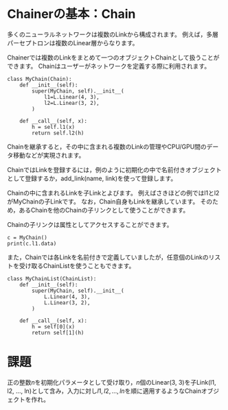 # Chainerの基本：Chain

多くのニューラルネットワークは複数のLinkから構成されます。
例えば，多層パーセプトロンは複数のLinear層からなります。

Chainerでは複数のLinkをまとめて一つのオブジェクトChainとして扱うことができます。
Chainはユーザーがネットワークを定義する際に利用されます。

```
class MyChain(Chain):
    def __init__(self):
        super(MyChain, self).__init__(
            l1=L.Linear(4, 3),
            l2=L.Linear(3, 2),
        )

    def __call__(self, x):
        h = self.l1(x)
        return self.l2(h)
```

Chainを継承すると，その中に含まれる複数のLinkの管理やCPU/GPU間のデータ移動などが実現されます。

ChainではLinkを登録するには，例のように初期化の中で名前付きオブジェクトとして登録するか，add_link(name, link)を使って登録します。

Chainの中に含まれるLinkを子Linkとよびます。
例えばさきほどの例ではl1とl2がMyChainの子Linkです。
なお，Chain自身もLinkを継承しています。
そのため，あるChainを他のChainの子リンクとして使うことができます。

Chainの子リンクは属性としてアクセスすることができます。

```
c = MyChain()
print(c.l1.data)
```

また，Chainでは各Linkを名前付きで定義していましたが，任意個のLinkのリストを受け取るChainListを使うこともできます。

```
class MyChainList(ChainList):
    def __init__(self):
        super(MyChain, self).__init__(
            L.Linear(4, 3),
            L.Linear(3, 2),
        )

    def __call__(self, x):
        h = self[0](x)
        return self[1](h)
```

# 課題

正の整数$n$を初期化パラメータとして受け取り，$n$個のLinear(3, 3)を子Link(l1, l2, ..., ln)として含み，入力に対し$l1, l2, ..., ln$を順に適用するようなChainオブジェクトを作れ。
